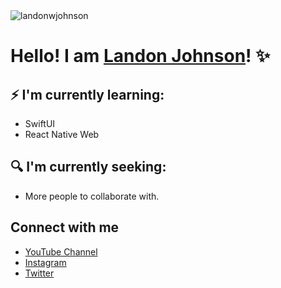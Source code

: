 <img src="https://camo.githubusercontent.com/e355d7db758491ad63741e01bf52bc969ea6b6db0bbb26384f2fb5cb5bdbff1f/68747470733a2f2f6b6f6d617265762e636f6d2f67687076632f3f757365726e616d653d736e75666b696e7761266c6162656c3d50726f66696c65253230766965777326636f6c6f723d306537356236267374796c653d666c6174" alt="landonwjohnson" data-canonical-src="https://komarev.com/ghpvc/?username=landonwjohnson&amp;label=Profile%20views&amp;color=0e75b6&amp;style=flat" style="max-width: 100%;">


# Hello! I am  [Landon Johnson](https://www.linkedin.com/in/landonwjohnson/)! ✨

## ⚡ I'm currently learning:

* SwiftUI
* React Native Web

## 🔍 I'm currently seeking:

* More people to collaborate with.

## Connect with me

- [YouTube Channel](https://www.youtube.com/channel/UCSL8U9S-SurzEYi0eHpXkTg?sub_confimation=1)
- [Instagram](https://instagram.com/landonjohnson.dev)
- [Twitter](https://twitter.com/landonwjohnson)




